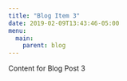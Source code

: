 ```yaml
---
title: "Blog Item 3"
date: 2019-02-09T13:43:46-05:00
menu:
  main:
    parent: blog
---
```


Content for Blog Post 3
